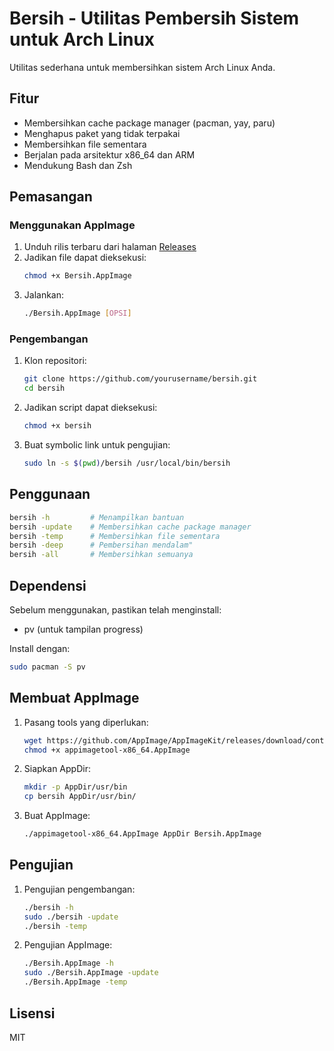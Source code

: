 # Bersih - Utilitas Pembersih Sistem untuk Arch Linux

Utilitas sederhana untuk membersihkan sistem Arch Linux Anda.

## Fitur

- Membersihkan cache package manager (pacman, yay, paru)
- Menghapus paket yang tidak terpakai
- Membersihkan file sementara
- Berjalan pada arsitektur x86_64 dan ARM
- Mendukung Bash dan Zsh

## Pemasangan

### Menggunakan AppImage

1. Unduh rilis terbaru dari halaman [Releases](https://github.com/GANTI_DENGAN_USERNAME_ANDA/bersih/releases)
2. Jadikan file dapat dieksekusi:
   ```bash
   chmod +x Bersih.AppImage
   ```
3. Jalankan:
   ```bash
   ./Bersih.AppImage [OPSI]
   ```

### Pengembangan

1. Klon repositori:
   ```bash
   git clone https://github.com/yourusername/bersih.git
   cd bersih
   ```
2. Jadikan script dapat dieksekusi:
   ```bash
   chmod +x bersih
   ```
3. Buat symbolic link untuk pengujian:
   ```bash
   sudo ln -s $(pwd)/bersih /usr/local/bin/bersih
   ```

## Penggunaan

```bash
bersih -h         # Menampilkan bantuan
bersih -update    # Membersihkan cache package manager
bersih -temp      # Membersihkan file sementara
bersih -deep      # Pembersihan mendalam"
bersih -all       # Membersihkan semuanya
```

## Dependensi

Sebelum menggunakan, pastikan telah menginstall:

- pv (untuk tampilan progress)

Install dengan:

```bash
sudo pacman -S pv
```

## Membuat AppImage

1. Pasang tools yang diperlukan:
   ```bash
   wget https://github.com/AppImage/AppImageKit/releases/download/continuous/appimagetool-x86_64.AppImage
   chmod +x appimagetool-x86_64.AppImage
   ```
2. Siapkan AppDir:
   ```bash
   mkdir -p AppDir/usr/bin
   cp bersih AppDir/usr/bin/
   ```
3. Buat AppImage:
   ```bash
   ./appimagetool-x86_64.AppImage AppDir Bersih.AppImage
   ```

## Pengujian

1. Pengujian pengembangan:

   ```bash
   ./bersih -h
   sudo ./bersih -update
   ./bersih -temp
   ```

2. Pengujian AppImage:
   ```bash
   ./Bersih.AppImage -h
   sudo ./Bersih.AppImage -update
   ./Bersih.AppImage -temp
   ```

## Lisensi

MIT

